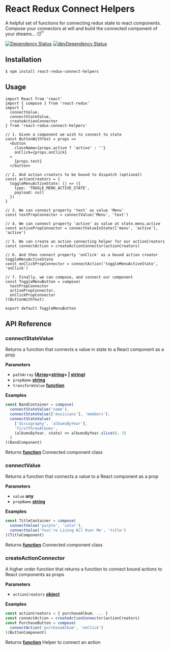 # React Redux Connect Helpers

A helpful set of functions for connecting redux state to react components.  
Compose your connectors at will and build the connected component of your dreams... 😴

[![Dependency Status](https://david-dm.org/rongierlach/react-redux-connect-helpers.svg)](https://david-dm.org/rongierlach/react-redux-connect-helpers) [![devDependency Status](https://david-dm.org/rongierlach/react-redux-connect-helpers/dev-status.svg)](https://david-dm.org/rongierlach/react-redux-connect-helpers#info=devDependencies)
## Installation

`$ npm install react-redux-connect-helpers`

## Usage

    import React from 'react'
    import { compose } from 'react-redux'
    import {
      connectValue,
      connectStateValue,
      createActionConnector
    } from 'react-redux-connect-helpers'

    // 1. Given a component we wish to connect to state
    const ButtonWithText = props =>
      <button
        className={props.active ? 'active' : ''}
        onClick={props.onClick}
      >
        {props.text}
      </button>

    // 2. And action creators to be bound to dispatch (optional)
    const actionCreators = {
      toggleMenuActiveState: () => ({
        type: 'TOGGLE_MENU_ACTIVE_STATE',
        payload: null
      })
    }

    // 3. We can connect property 'text' as value 'Menu'
    const textPropConnector = connectValue('Menu', 'text')

    // 4. We can connect property 'active' as value at state.menu.active
    const activePropConnector = connectValueInState(['menu', 'active'], 'active')

    // 5. We can create an action connecting helper for our actionCreators
    const connectAction = createActionConnector(actionCreators)

    // 6. And then connect property 'onClick' as a bound action creator toggleMenuActiveState
    const onClickPropConnector = connectAction('toggleMenuActiveState', 'onClick')

    // 7. Finally, we can compose, and connect our component
    const ToggleMenuButton = compose(
      textPropConnector
      activePropConnector,
      onClickPropConnector
    )(ButtonWithText)

    export default ToggleMenuButton

## API Reference

<!-- Generated by documentation.js. Update this documentation by updating the source code. -->

### connectStateValue

Returns a function that connects a value in state to a React component as a prop

**Parameters**

-   `pathArray` **([Array](https://developer.mozilla.org/en-US/docs/Web/JavaScript/Reference/Global_Objects/Array)&lt;[string](https://developer.mozilla.org/en-US/docs/Web/JavaScript/Reference/Global_Objects/String)> | [string](https://developer.mozilla.org/en-US/docs/Web/JavaScript/Reference/Global_Objects/String))**
-   `propName` **[string](https://developer.mozilla.org/en-US/docs/Web/JavaScript/Reference/Global_Objects/String)**
-   `transformValue` **[function](https://developer.mozilla.org/en-US/docs/Web/JavaScript/Reference/Statements/function)**

**Examples**

```javascript
const BandContainer = compose(
  connectStateValue('name'),
  connectStateValue(['musicians'], 'members'),
  connectStateValue(
    ['discography', 'albumsByYear'],
    'firstThreeAlbums',
    (albumsByYear, state) => albumsByYear.slice(0, 3)
  )
)(BandComponent)
```

Returns **[function](https://developer.mozilla.org/en-US/docs/Web/JavaScript/Reference/Statements/function)** Connected component class

### connectValue

Returns a function that connects a value to a React component as a prop

**Parameters**

-   `value` **any**
-   `propName` **[string](https://developer.mozilla.org/en-US/docs/Web/JavaScript/Reference/Global_Objects/String)**

**Examples**

```javascript
const TitleContainer = compose(
  connectValue('purple', 'color'),
  connectValue('You\'re Living All Over Me', 'title')
)(TitleComponent)
```

Returns **[function](https://developer.mozilla.org/en-US/docs/Web/JavaScript/Reference/Statements/function)** Connected component class

### createActionConnector

A higher order function that returns a function to connect bound actions to React components as props

**Parameters**

-   `actionCreators` **[object](https://developer.mozilla.org/en-US/docs/Web/JavaScript/Reference/Global_Objects/Object)**

**Examples**

```javascript
const actionCreators = { purchaseAlbum, ... }
const connectAction = createActionConnector(actionCreators)
const PurchaseButton = compose(
  connectAction('purchaseAlbum', 'onClick')
)(ButtonComponent)
```

Returns **[function](https://developer.mozilla.org/en-US/docs/Web/JavaScript/Reference/Statements/function)** Helper to connect an action
